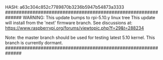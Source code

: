 HASH: a63c304c852c7789870b3236b5947b54873a3333
##############################################################
WARNING: This update bumps to rpi-5.10.y linux tree
This update will install from the 'next' firmware branch.
See discussions at:
https://www.raspberrypi.org/forums/viewtopic.php?f=29&t=288234

Note: the master branch should be used for testing latest 5.10
kernel. This branch is currently dormant.
##############################################################
